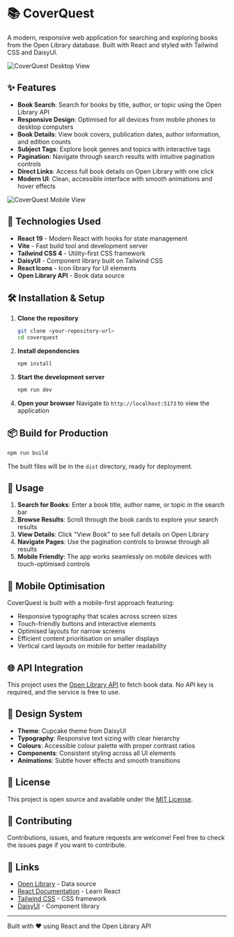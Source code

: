 # 📚 CoverQuest

A modern, responsive web application for searching and exploring books from the Open Library database. Built with React and styled with Tailwind CSS and DaisyUI.

![CoverQuest Desktop View](./src/assets/coverquest-desktop.png)

## ✨ Features

- **Book Search**: Search for books by title, author, or topic using the Open Library API
- **Responsive Design**: Optimised for all devices from mobile phones to desktop computers
- **Book Details**: View book covers, publication dates, author information, and edition counts
- **Subject Tags**: Explore book genres and topics with interactive tags
- **Pagination**: Navigate through search results with intuitive pagination controls
- **Direct Links**: Access full book details on Open Library with one click
- **Modern UI**: Clean, accessible interface with smooth animations and hover effects

![CoverQuest Mobile View](./src/assets/coverquest-mobile.png)

## 🚀 Technologies Used

- **React 19** - Modern React with hooks for state management
- **Vite** - Fast build tool and development server
- **Tailwind CSS 4** - Utility-first CSS framework
- **DaisyUI** - Component library built on Tailwind CSS
- **React Icons** - Icon library for UI elements
- **Open Library API** - Book data source

## 🛠️ Installation & Setup

1. **Clone the repository**

   ```bash
   git clone <your-repository-url>
   cd coverquest
   ```

2. **Install dependencies**

   ```bash
   npm install
   ```

3. **Start the development server**

   ```bash
   npm run dev
   ```

4. **Open your browser**
   Navigate to `http://localhost:5173` to view the application

## 📦 Build for Production

```bash
npm run build
```

The built files will be in the `dist` directory, ready for deployment.

## 🎯 Usage

1. **Search for Books**: Enter a book title, author name, or topic in the search bar
2. **Browse Results**: Scroll through the book cards to explore your search results
3. **View Details**: Click "View Book" to see full details on Open Library
4. **Navigate Pages**: Use the pagination controls to browse through all results
5. **Mobile Friendly**: The app works seamlessly on mobile devices with touch-optimised controls

## 📱 Mobile Optimisation

CoverQuest is built with a mobile-first approach featuring:

- Responsive typography that scales across screen sizes
- Touch-friendly buttons and interactive elements
- Optimised layouts for narrow screens
- Efficient content prioritisation on smaller displays
- Vertical card layouts on mobile for better readability

## 🌐 API Integration

This project uses the [Open Library API](https://openlibrary.org/developers/api) to fetch book data. No API key is required, and the service is free to use.

## 🎨 Design System

- **Theme**: Cupcake theme from DaisyUI
- **Typography**: Responsive text sizing with clear hierarchy
- **Colours**: Accessible colour palette with proper contrast ratios
- **Components**: Consistent styling across all UI elements
- **Animations**: Subtle hover effects and smooth transitions

## 📄 License

This project is open source and available under the [MIT License](LICENSE).

## 🤝 Contributing

Contributions, issues, and feature requests are welcome! Feel free to check the issues page if you want to contribute.

## 🔗 Links

- [Open Library](https://openlibrary.org/) - Data source
- [React Documentation](https://react.dev/) - Learn React
- [Tailwind CSS](https://tailwindcss.com/) - CSS framework
- [DaisyUI](https://daisyui.com/) - Component library

---

Built with ❤️ using React and the Open Library API
